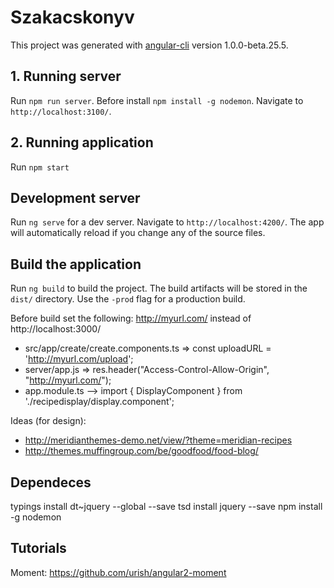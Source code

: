 # Szakacskonyv

This project was generated with [angular-cli](https://github.com/angular/angular-cli) version 1.0.0-beta.25.5.

## 1. Running server
Run `npm run server`. Before install `npm install -g nodemon`. Navigate to `http://localhost:3100/`.

## 2. Running application
Run `npm start`

## Development server
Run `ng serve` for a dev server. Navigate to `http://localhost:4200/`. The app will automatically reload if you change any of the source files.


## Build the application
Run `ng build` to build the project. The build artifacts will be stored in the `dist/` directory. Use the `-prod` flag for a production build.

Before build set the following: http://myurl.com/ instead of http://localhost:3000/
- src/app/create/create.components.ts => const uploadURL = 'http://myurl.com/upload';
- server/app.js => res.header("Access-Control-Allow-Origin", "http://myurl.com/");
- app.module.ts --> import { DisplayComponent } from './recipedisplay/display.component';


Ideas (for design):
- http://meridianthemes-demo.net/view/?theme=meridian-recipes
- http://themes.muffingroup.com/be/goodfood/food-blog/

## Dependeces
typings install dt~jquery --global --save
tsd install jquery --save
npm install -g nodemon

## Tutorials
Moment:
https://github.com/urish/angular2-moment

